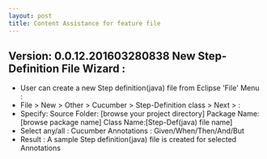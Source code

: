 ```yaml
---
layout: post
title: Content Assistance for feature file
---
```

Version: 0.0.12.201603280838
New Step-Definition File Wizard :
---
- User can create a new Step definition(java) file from Eclipse 'File' Menu :
- File > New > Other > Cucumber > Step-Definition class > Next > :
- Specify: Source Folder: [browse your project directory] Package Name:[browse package name] Class Name:[Step-Def(java) file name]
- Select any/all : Cucumber Annotations : Given/When/Then/And/But
- Result : A sample Step definition(java) file is created for selected Annotations